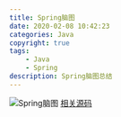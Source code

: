 ```yaml
---
title: Spring脑图
date: 2020-02-08 10:42:23
categories: Java
copyright: true
tags:
    - Java
    - Spring
description: Spring脑图总结
---
```

![Spring脑图](Spring脑图/Spring.png)
[相关源码](https://github.com/coldJune/spring)